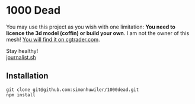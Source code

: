# 1000 Dead

You may use this project as you wish with one limitation: **You need to licence the 3d model (coffin) or build your own**. I am not the owner of this mesh! [You will find it on cgtrader.com](https://www.cgtrader.com/3d-models/various/various-models/closed-coffin).
  
Stay healthy!  
[journalist.sh](https://www.journalist.sh)

## Installation
```
git clone git@github.com:simonhuwiler/1000dead.git
npm install
```